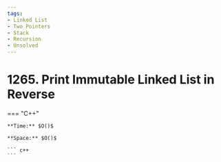 ```yaml
---
tags:
- Linked List
- Two Pointers
- Stack
- Recursion
- Unsolved
---
```



# 1265. Print Immutable Linked List in Reverse

=== "C++"

    **Time:** $O()$

    **Space:** $O()$

    ``` c++
    ```